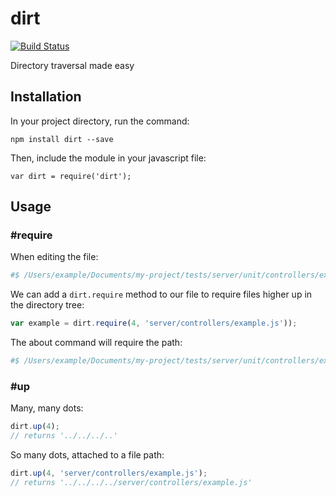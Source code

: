 # dirt

[![Build Status](https://travis-ci.org/jpstevens/dirt.svg?branch=master)](https://travis-ci.org/jpstevens/jq-html-parser)

Directory traversal made easy

## Installation

In your project directory, run the command:

```
npm install dirt --save
```

Then, include the module in your javascript file:

```
var dirt = require('dirt');
```

## Usage

### #require

When editing the file:

```sh
#$ /Users/example/Documents/my-project/tests/server/unit/controllers/example-spec.js
```

We can add a ```dirt.require``` method to our file to require files higher up in the directory tree:

```javascript
var example = dirt.require(4, 'server/controllers/example.js'));
```

The about command will require the path:

```sh
#$ /Users/example/Documents/my-project/tests/server/unit/controllers/example-spec.js
```

### #up

Many, many dots:

```javascript
dirt.up(4);
// returns '../../../..'
```

So many dots, attached to a file path:

```javascript
dirt.up(4, 'server/controllers/example.js');
// returns '../../../../server/controllers/example.js'
```

